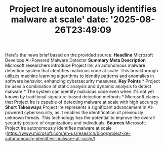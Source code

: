 ﻿---
title: "Project Ire autonomously identifies malware at scale'
date: '2025-08-26T23:49:09"
category: "Markets"
summary: ""
slug: "project ire autonomously identifies malware at scale"
source_urls:
  - "https://www.microsoft.com/en-us/research/blog/project-ire-autonomously-identifies-malware-at-scale/"
seo:
  title: "Project Ire autonomously identifies malware at scale | Hash n Hedge'
  description: '"
  keywords: ["news", "markets", "brief"]
---
Here's the news brief based on the provided source:  **Headline** Microsoft Develops AI-Powered Malware Detector  **Summary Meta Description** Microsoft researchers introduce Project Ire, an autonomous malware detection system that identifies malicious code at scale. This breakthrough utilizes machine learning algorithms to identify patterns and anomalies in software behavior, enhancing cybersecurity measures.  **Key Points**  * Project Ire uses a combination of static analysis and dynamic analysis to detect malware * The system can identify malicious code even when it's not yet known by traditional signature-based detection methods * Microsoft claims that Project Ire is capable of detecting malware at scale with high accuracy  **Short Takeaways** Project Ire represents a significant advancement in AI-powered cybersecurity, as it enables the identification of previously unknown threats. This technology has the potential to improve the overall security posture of organizations and individuals.  **Sources** Microsoft: Project Ire autonomously identifies malware at scale (https://www.microsoft.com/en-us/research/blog/project-ire-autonomously-identifies-malware-at-scale/) 
